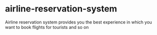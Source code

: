 # airline-reservation-system
Airline reservation system provides you the best experience in which you want to book flights for tourists and so on 
